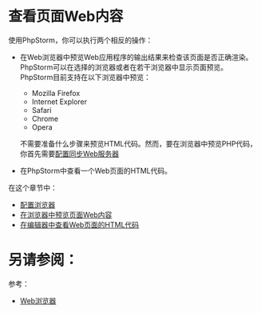 # 查看页面Web内容

使用PhpStorm，你可以执行两个相反的操作：

* 在Web浏览器中预览Web应用程序的输出结果来检查该页面是否正确渲染。PhpStorm可以在选择的浏览器或者在若干浏览器中显示页面预览。PhpStorm目前支持在以下浏览器中预览：

	* Mozilla Firefox
	* Internet Explorer
	* Safari
	* Chrome
	* Opera
	
	不需要准备什么步骤来预览HTML代码。然而，要在浏览器中预览PHP代码，你首先需要[配置同步Web服务器](/如何使用/常规指南/服务端作业：拷贝文件/配置同步Web服务器/README.md)

* 在PhpStorm中查看一个Web页面的HTML代码。



在这个章节中：

* [配置浏览器](/如何使用/常规指南/查看页面Web内容/配置浏览器.md)
* [在浏览器中预览页面Web内容](/如何使用/常规指南/查看页面Web内容/在浏览器中预览页面Web内容.md)
* [在编辑器中查看Web页面的HTML代码](/如何使用/常规指南/查看页面Web内容/在编辑器中查看Web页面的HTML代码.md)




# 另请参阅：

参考：

* [Web浏览器](/参考/设置参数对话框/工具/Web浏览器.md)